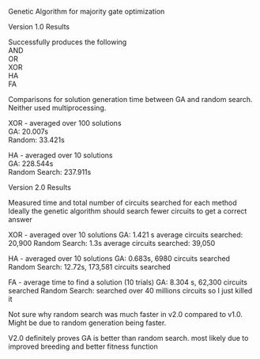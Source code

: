 Genetic Algorithm for majority gate optimization  

Version 1.0 Results  

Successfully produces the following  
AND  
OR  
XOR  
HA  
FA  


Comparisons for solution generation time between GA and random search.   
Neither used multiprocessing.   

XOR - averaged over 100 solutions  
GA: 20.007s  
Random: 33.421s  

HA - averaged over 10 solutions  
GA: 228.544s   
Random Search: 237.911s



Version 2.0 Results

Measured time and total number of circuits searched for each method
Ideally the genetic algorithm should search fewer circuits to get a correct answer

XOR - averaged over 10 solutions
GA: 1.421 s
average circuits searched: 20,900
Random Search: 1.3s
average circuits searched: 39,050

HA - averaged over 10 solutions
GA: 0.683s, 6980 circuits searched 
Random Search: 12.72s, 173,581 circuits searched

FA - average time to find a solution (10 trials)
GA: 8.304 s, 62,300 circuits searched
Random Search: searched over 40 millions circuits so I just killed it

Not sure why random search was much faster in v2.0 compared to v1.0.
Might be due to random generation being faster.

V2.0 definitely proves GA is better than random search. most likely due to improved breeding and better fitness function
